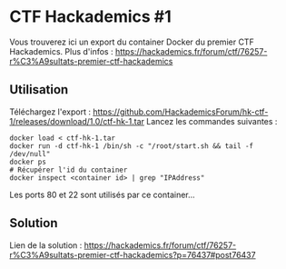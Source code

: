 # CTF Hackademics #1

Vous trouverez ici un export du container Docker du premier CTF Hackademics. 
Plus d'infos : https://hackademics.fr/forum/ctf/76257-r%C3%A9sultats-premier-ctf-hackademics

## Utilisation 

Téléchargez l'export : https://github.com/HackademicsForum/hk-ctf-1/releases/download/1.0/ctf-hk-1.tar
Lancez les commandes suivantes :
````
docker load < ctf-hk-1.tar 
docker run -d ctf-hk-1 /bin/sh -c "/root/start.sh && tail -f /dev/null"
docker ps 
# Récupérer l'id du container 
docker inspect <container id> | grep "IPAddress"
````
Les ports 80 et 22 sont utilisés par ce container...

## Solution 

Lien de la solution : https://hackademics.fr/forum/ctf/76257-r%C3%A9sultats-premier-ctf-hackademics?p=76437#post76437
